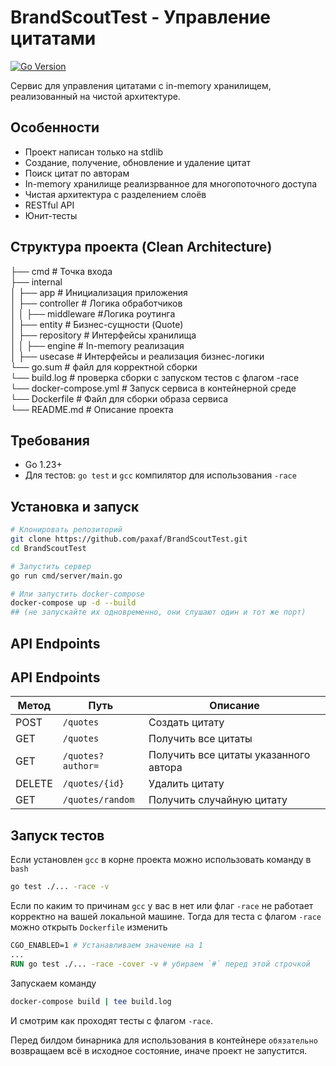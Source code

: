 # BrandScoutTest - Управление цитатами

[![Go Version](https://img.shields.io/badge/go-1.23%2B-blue.svg)](https://golang.org/)

Cервис для управления цитатами с in-memory хранилищем, реализованный на чистой архитектуре.

## Особенности
- Проект написан только на stdlib
- Создание, получение, обновление и удаление цитат
- Поиск цитат по авторам
- In-memory хранилище реализрванное для многопоточного доступа
- Чистая архитектура с разделением слоёв
- RESTful API
- Юнит-тесты

## Структура проекта (Clean Architecture)
├── cmd # Точка входа  
├── internal  
│ ├── app # Инициализация приложения  
│ ├── controller # Логика обработчиков  
│ │  ├── middleware #Логика роутинга  
│ ├── entity # Бизнес-сущности (Quote)  
│ ├── repository # Интерфейсы хранилища  
│ │ ├── engine # In-memory реализация  
│ ├── usecase  # Интерфейсы и реализация бизнес-логики  
└── go.sum  # файл для корректной сборки  
└── build.log # проверка сборки с запуском тестов с флагом -race  
└── docker-compose.yml # Запуск сервиса в контейнерной среде  
└── Dockerfile # Файл для сборки образа сервиса  
└── README.md # Описание проекта

## Требования
- Go 1.23+
- Для тестов: `go test` и `gcc` компилятор для использования `-race`

## Установка и запуск
```bash
# Клонировать репозиторий
git clone https://github.com/paxaf/BrandScoutTest.git
cd BrandScoutTest

# Запустить сервер
go run cmd/server/main.go

# Или запустить docker-compose
docker-compose up -d --build
## (не запускайте их одновременно, они слушают один и тот же порт)
```
## API Endpoints

## API Endpoints

| Метод   | Путь           | Описание                 |
|---------|----------------|--------------------------|
| POST    | `/quotes`      | Создать цитату           |
| GET     | `/quotes`      | Получить все цитаты      |
| GET     | `/quotes?author=`      | Получить все цитаты указанного автора  |
| DELETE  | `/quotes/{id}`  | Удалить цитату           |
| GET     | `/quotes/random`   | Получить случайную цитату              |

## Запуск тестов
Если установлен `gcc` в корне проекта можно использовать команду в `bash`
```bash
go test ./... -race -v
```
Если по каким то причинам `gcc` у вас в нет или флаг `-race` не работает корректно на вашей локальной машине. Тогда для теста с флагом `-race` можно открыть `Dockerfile` изменить 
```Dockerfile 
CGO_ENABLED=1 # Устанавливаем значение на 1
...
RUN go test ./... -race -cover -v # убираем `#` перед этой строчкой
```
Запускаем команду 
```bash
docker-compose build | tee build.log
```

И смотрим как проходят тесты с флагом `-race`.

Перед билдом бинарника для использования в контейнере ``обязательно`` возвращаем всё в исходное состояние, иначе проект не запустится.

